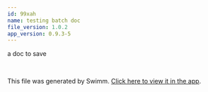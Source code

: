 ```yaml
---
id: 99xah
name: testing batch doc
file_version: 1.0.2
app_version: 0.9.3-5
---
```


a doc to save

<br/>

This file was generated by Swimm. [Click here to view it in the app](http://localhost:5000/repos/Z2l0aHViJTNBJTNBc3Rva2Utd2VhdGhlciUzQSUzQUFkZGllQ29oZW4=/docs/99xah).
